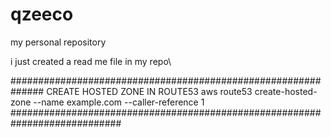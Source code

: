 # qzeeco
my personal repository

i just created a read me file in my repo\

##############################################################
CREATE HOSTED ZONE IN ROUTE53
aws route53 create-hosted-zone --name example.com --caller-reference 1
############################################################################
